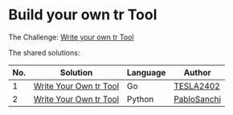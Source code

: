 # Build your own tr Tool

The Challenge: [Write your own tr Tool](https://codingchallenges.fyi/challenges/challenge-tr)

The shared solutions:

| No. | Solution | Language | Author |
|-----|----------|----------|--------|
| 1 | [Write Your Own tr Tool](https://github.com/TESLA2402/gocctr) | Go | [TESLA2402](https://github.com/TESLA2402) |
| 2 | [Write Your Own tr Tool](https://github.com/PabloSanchi/tr-python-cli) | Python | [PabloSanchi](https://github.com/PabloSanchi) |